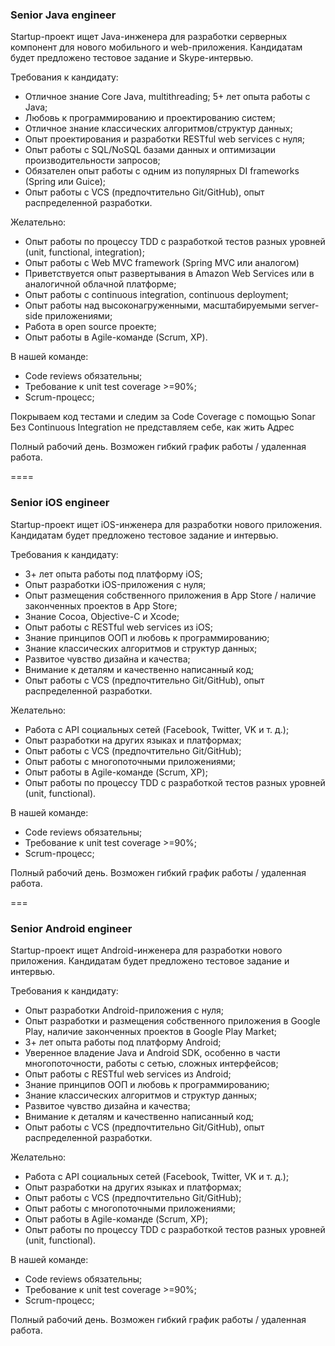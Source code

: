 ### Senior Java engineer

Startup-проект ищет Java-инженера для разработки серверных компонент для нового мобильного и web-приложения. Кандидатам будет предложено тестовое задание и Skype-интервью.

Требования к кандидату:

- Отличное знание Core Java, multithreading; 5+ лет опыта работы с Java;
- Любовь к программированию и проектированию систем;
- Отличное знание классических алгоритмов/структур данных;
- Опыт проектирования и разработки RESTful web services с нуля;
- Опыт работы с SQL/NoSQL базами данных и оптимизации производительности запросов;
- Обязателен опыт работы с одним из популярных DI frameworks (Spring или Guice);
- Опыт работы с VCS (предпочтительно Git/GitHub), опыт распределенной разработки.

Желательно:

- Опыт работы по процессу TDD с разработкой тестов разных уровней (unit, functional, integration);
- Опыт работы с Web MVC framework (Spring MVC или аналогом)
- Приветствуется опыт развертывания в Amazon Web Services или в аналогичной облачной платформе;
- Опыт работы с continuous integration, continuous deployment;
- Опыт работы над высоконагруженными, масштабируемыми server-side приложениями;
- Работа в open source проекте;
- Опыт работы в Agile-команде (Scrum, XP).

В нашей команде:
- Code reviews обязательны;
- Требование к unit test coverage >=90%;
- Scrum-процесс;

Покрываем код тестами и следим за Code Coverage с помощью Sonar
Без Continuous Integration не представляем себе, как жить
Адрес

Полный рабочий день. Возможен гибкий график работы / удаленная работа.

====

### Senior iOS engineer

Startup-проект ищет iOS-инженера для разработки нового приложения. Кандидатам будет предложено тестовое задание и интервью.

Требования к кандидату:

- 3+ лет опыта работы под платформу iOS;
- Опыт разработки iOS-приложения с нуля;
- Опыт размещения собственного приложения в App Store / наличие законченных проектов в App Store;
- Знание Cocoa, Objective-C и Xcode;
- Опыт работы с RESTful web services из iOS;
- Знание принципов OOП и любовь к программированию;
- Знание классических алгоритмов и структур данных;
- Развитое чувство дизайна и качества;
- Внимание к деталям и качественно написанный код;
- Опыт работы с VCS (предпочтительно Git/GitHub), опыт распределенной разработки.

Желательно:

- Работа с API социальных сетей (Facebook, Twitter, VK и т. д.);
- Опыт разработки на других языках и платформах;
- Опыт работы с VCS (предпочтительно Git/GitHub);
- Опыт работы с многопоточными приложениями;
- Опыт работы в Agile-команде (Scrum, XP);
- Опыт работы по процессу TDD с разработкой тестов разных уровней (unit, functional).

В нашей команде:
- Code reviews обязательны;
- Требование к unit test coverage >=90%;
- Scrum-процесс;

Полный рабочий день. Возможен гибкий график работы / удаленная работа.

===

### Senior Android engineer

Startup-проект ищет Android-инженера для разработки нового приложения. Кандидатам будет предложено тестовое задание и интервью.

Требования к кандидату:

- Опыт разработки Android-приложения с нуля;
- Опыт разработки и размещения собственного приложения в Google Play, наличие законченных проектов в Google Play Market;
- 3+ лет опыта работы под платформу Android;
- Уверенное владение Java и Android SDK, особенно в части многопоточности, работы с сетью, сложных интерфейсов;
- Опыт работы с RESTful web services из Android;
- Знание принципов OOП и любовь к программированию;
- Знание классических алгоритмов и структур данных;
- Развитое чувство дизайна и качества;
- Внимание к деталям и качественно написанный код;
- Опыт работы с VCS (предпочтительно Git/GitHub), опыт распределенной разработки.

Желательно:

- Работа с API социальных сетей (Facebook, Twitter, VK и т. д.);
- Опыт разработки на других языках и платформах;
- Опыт работы с VCS (предпочтительно Git/GitHub);
- Опыт работы с многопоточными приложениями;
- Опыт работы в Agile-команде (Scrum, XP);
- Опыт работы по процессу TDD с разработкой тестов разных уровней (unit, functional).

В нашей команде:
- Code reviews обязательны;
- Требование к unit test coverage >=90%;
- Scrum-процесс;

Полный рабочий день. Возможен гибкий график работы / удаленная работа.

